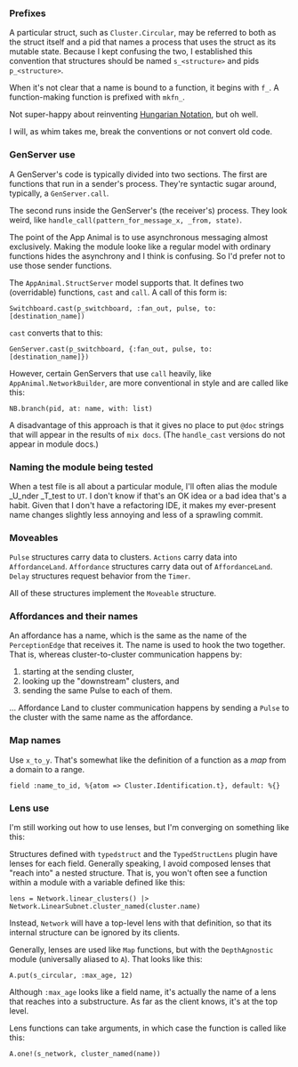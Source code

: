 ### Prefixes

A particular struct, such as `Cluster.Circular`, may be referred to
both as the struct itself and a pid that names a process that uses the
struct as its mutable state. Because I kept confusing the two, I
established this convention that structures should be named
`s_<structure>` and pids `p_<structure>`. 

When it's not clear that a name is bound to a function, it begins with
`f_`. A function-making function is prefixed with `mkfn_`.

Not super-happy about reinventing
[Hungarian Notation](https://en.wikipedia.org/wiki/Hungarian_notation),
but oh well. 

I will, as whim takes me, break the conventions or not convert old code.


### GenServer use

A GenServer's code is typically divided into two sections. The first
are functions that run in a sender's process. They're syntactic sugar
around, typically, a `GenServer.call`.

The second runs inside the GenServer's (the receiver's) process. They look weird,
like `handle_call(pattern_for_message_x, _from, state)`. 

The point of the App Animal is to use asynchronous messaging almost
exclusively. Making the module looke like a regular model with
ordinary functions hides the asynchrony and I think is confusing. So
I'd prefer not to use those sender functions.

The `AppAnimal.StructServer` model supports that. It defines two
(overridable) functions, `cast` and `call`. A call of this form is:

    Switchboard.cast(p_switchboard, :fan_out, pulse, to: [destination_name])
                                                       
`cast` converts that to this:

    GenServer.cast(p_switchboard, {:fan_out, pulse, to: [destination_name]})

However, certain GenServers that use `call` heavily, like
`AppAnimal.NetworkBuilder`, are more conventional in style and are
called like this:

    NB.branch(pid, at: name, with: list)
    
A disadvantage of this approach is that it gives no place to put
`@doc` strings that will appear in the results of `mix docs`. (The
`handle_cast` versions do not appear in module docs.)


### Naming the module being tested

When a test file is all about a particular module, I'll often alias
the module _U_nder _T_test to `UT`. I don't know if that's an OK idea
or a bad idea that's a habit. Given that I don't have a refactoring
IDE, it makes my ever-present name changes slightly less annoying and
less of a sprawling commit.


### Moveables

`Pulse` structures carry data to clusters. `Actions` carry data into
`AffordanceLand`.  `Affordance` structures carry data out of
`AffordanceLand`. `Delay` structures request behavior from the
`Timer`.

All of these structures implement the `Moveable` structure.

### Affordances and their names

An affordance has a name, which is the same as the name of the
`PerceptionEdge` that receives it. The name is used to hook the two
together. That is, whereas cluster-to-cluster communication happens by:

1. starting at the sending cluster,
2. looking up the "downstream" clusters, and
3. sending the same Pulse to each of them.

... Affordance Land to cluster communication happens by sending a
`Pulse` to the cluster with the same name as the affordance.


### Map names

Use `x_to_y`. That's somewhat like the definition of a function as a
*map* from a domain to a range.

    field :name_to_id, %{atom => Cluster.Identification.t}, default: %{}

### Lens use

I'm still working out how to use lenses, but I'm converging on something like this:

Structures defined with `typedstruct` and the `TypedStructLens` plugin
have lenses for each field. Generally speaking, I avoid composed
lenses that "reach into" a nested structure. That is, you won't often see
a function within a module with a variable defined like this:

    lens = Network.linear_clusters() |> Network.LinearSubnet.cluster_named(cluster.name)

Instead, `Network` will have a top-level lens with that definition, so that its internal
structure can be ignored by its clients. 

Generally, lenses are used like `Map` functions, but with the
`DepthAgnostic` module (universally aliased to `A`). That looks like
this:

    A.put(s_circular, :max_age, 12)
    
Although `:max_age` looks like a field name, it's actually the name of
a lens that reaches into a substructure. As far as the client knows,
it's at the top level.


Lens functions can take arguments, in which case the function is called like this:

    A.one!(s_network, cluster_named(name))
